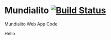 Mundialito [![Build Status](https://travis-ci.org/ezraroi/Mundialito.svg?branch=master)](https://travis-ci.org/ezraroi/Mundialito)
==========

Mundialito Web App Code

Hello
